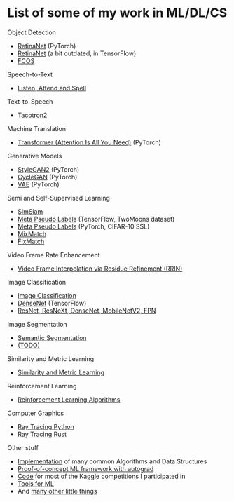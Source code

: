 # List of some of my work in ML/DL/CS 

Object Detection
* [RetinaNet](https://github.com/v-shmyhlo/object_detection_pytorch) (PyTorch)
* [RetinaNet](https://github.com/v-shmyhlo/retinanet-tensorflow) (a bit outdated, in TensorFlow)
* [FCOS](./fcos)

Speech-to-Text
* [Listen, Attend and Spell](https://github.com/v-shmyhlo/listen-attend-and-speell-pytorch)

Text-to-Speech
* [Tacotron2](./tacotron) 

Machine Translation
* [Transformer (Attention Is All You Need)](https://github.com/v-shmyhlo/transformer-pytorch) (PyTorch)

Generative Models
* [StyleGAN2](./stylegan) (PyTorch)
* [CycleGAN](./cycle_gan) (PyTorch)
* [VAE](./vae) (PyTorch)

Semi and Self-Supervised Learning
* [SimSiam](./sim_siam)
* [Meta Pseudo Labels](./mpl_tf) (TensorFlow, TwoMoons dataset)
* [Meta Pseudo Labels](./mpl_torch) (PyTorch, CIFAR-10 SSL)
* [MixMatch](./mix_match) 
* [FixMatch](./fix_match) 

Video Frame Rate Enhancement
* [Video Frame Interpolation via Residue Refinement (RRIN)](./rrin)

Image Classification
* [Image Classification](./classification)
* [DenseNet](https://github.com/v-shmyhlo/densenet-tensorflow) (TensorFlow)
* [ResNet, ResNeXt, DenseNet, MobileNetV2, FPN](https://github.com/v-shmyhlo/baselines)

Image Segmentation
* [Semantic Segmentation](./segmentation)
* [(TODO)](https://github.com/v-shmyhlo/segmentation-tensorflow)

Similarity and Metric Learning
* [Similarity and Metric Learning](https://github.com/v-shmyhlo/similarity-learning)

Reinforcement Learning
* [Reinforcement Learning Algorithms](https://github.com/v-shmyhlo/reinforcement-learning)

Computer Graphics
* [Ray Tracing Python](./ray_tracing)
* [Ray Tracing Rust](./ray_tracing_rust)

Other stuff
* [Implementation](https://github.com/v-shmyhlo/algorithms) of many common Algorithms and Data Structures
* [Proof-of-concept ML framework with autograd](https://github.com/v-shmyhlo/flambeau)
* [Code](https://github.com/v-shmyhlo/kaggle) for most of the Kaggle competitions I participated in
* [Tools for ML](https://github.com/v-shmyhlo/all_the_tools)
* And [many other little things](https://github.com/v-shmyhlo/machine-learning-playground)
